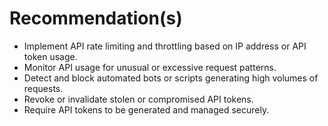 # Recommendation(s)

- Implement API rate limiting and throttling based on IP address or API token usage.
- Monitor API usage for unusual or excessive request patterns.
- Detect and block automated bots or scripts generating high volumes of requests.
- Revoke or invalidate stolen or compromised API tokens.
- Require API tokens to be generated and managed securely.
